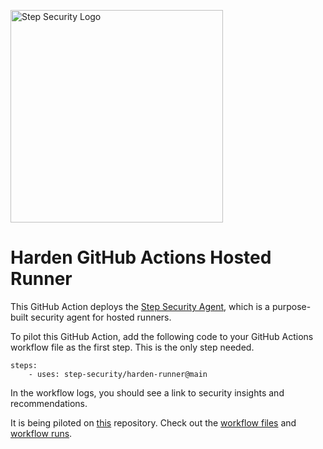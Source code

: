 <p align="left">
  <img src="https://step-security-images.s3.us-west-2.amazonaws.com/Final-Logo-06.png" alt="Step Security Logo" width="340">
</p>

# Harden GitHub Actions Hosted Runner

This GitHub Action deploys the [Step Security Agent](https://github.com/step-security/agent), which is a purpose-built security agent for hosted runners.

To pilot this GitHub Action, add the following code to your GitHub Actions workflow file as the first step. This is the only step needed.

```
steps:
    - uses: step-security/harden-runner@main
```

In the workflow logs, you should see a link to security insights and recommendations.

It is being piloted on [this](https://github.com/shivammathur/setup-php) repository. Check out the [workflow files](https://github.com/shivammathur/setup-php/blob/2f5c2edb229fb5b3dcaeb535cb83899b41854672/.github/workflows/node-workflow.yml#L30) and [workflow runs](https://github.com/shivammathur/setup-php/runs/4252355681?check_suite_focus=true#step:3:4).


